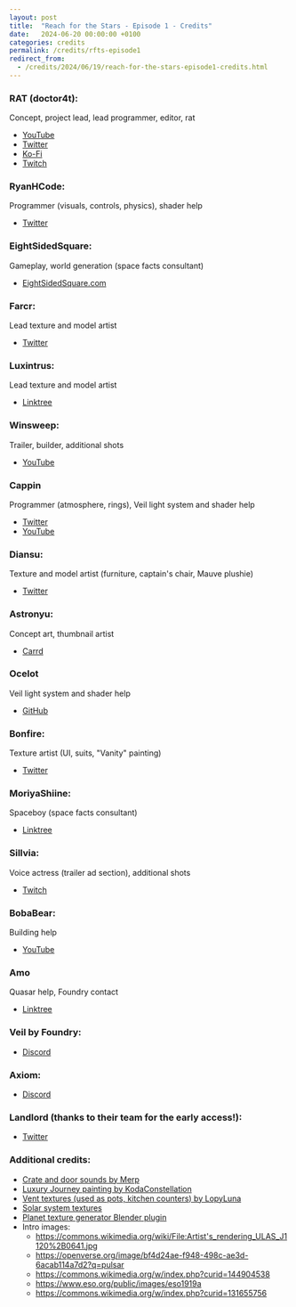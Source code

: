 ```yaml
---
layout: post
title:  "Reach for the Stars - Episode 1 - Credits"
date:   2024-06-20 00:00:00 +0100
categories: credits
permalink: /credits/rfts-episode1
redirect_from:
  - /credits/2024/06/19/reach-for-the-stars-episode1-credits.html
---
```


### RAT (doctor4t):

Concept, project lead, lead programmer, editor, rat

- [YouTube](https://www.youtube.com/doctor4t)
- [Twitter](https://twitter.com/doctor4t_)
- [Ko-Fi](https://ko-fi.com/doctor4t)
- [Twitch](https://www.twitch.tv/doctor4t)

### RyanHCode:

Programmer (visuals, controls, physics), shader help

- [Twitter](https://twitter.com/RyanHCode)

### EightSidedSquare:

Gameplay, world generation (space facts consultant)

- [EightSidedSquare.com](https://eightsidedsquare.com)

### Farcr:

Lead texture and model artist

- [Twitter](https://twitter.com/Farcr__)

### Luxintrus:

Lead texture and model artist

- [Linktree](https://linktr.ee/luxintrus)

### Winsweep:

Trailer, builder, additional shots

- [YouTube](https://www.youtube.com/@WinSweep)

### Cappin

Programmer (atmosphere, rings), Veil light system and shader help

- [Twitter](https://twitter.com/birsy_)
- [YouTube](https://www.youtube.com/@cppin)

### Diansu:

Texture and model artist (furniture, captain's chair, Mauve plushie)

- [Twitter](https://twitter.com/Diansu16)

### Astronyu:

Concept art, thumbnail artist

- [Carrd](https://astronyu.carrd.co/)

### Ocelot

Veil light system and shader help

- [GitHub](https://github.com/Ocelot5836)

### Bonfire:

Texture artist (UI, suits, "Vanity" painting)

- [Twitter](https://twitter.com/8onfire)

### MoriyaShiine:

Spaceboy (space facts consultant)

- [Linktree](https://linktr.ee/moriyashiine)

### Sillvia:

Voice actress (trailer ad section), additional shots

- [Twitch](https://www.twitch.tv/sillviatv)

### BobaBear:

Building help

- [YouTube](https://youtube.com/@bobabeariswizard)

### Amo

Quasar help, Foundry contact

- [Linktree](https://linktr.ee/amoaster)

### Veil by Foundry:

- [Discord](https://discord.gg/2aqTX9QWKU)

### Axiom:

- [Discord](https://discord.com/invite/axiomtool)

### Landlord (thanks to their team for the early access!):

- [Twitter](https://twitter.com/c_aeronautics)

### Additional credits:

- [Crate and door sounds by Merp](https://linktr.ee/i_am_merp)
- [Luxury Journey painting by KodaConstellation](https://kodaconstellation.carrd.co/)
- [Vent textures (used as pots, kitchen counters) by LopyLuna](https://twitter.com/LopyLuna)
- [Solar system textures](https://www.solarsystemscope.com/textures/)
- [Planet texture generator Blender plugin](blenderartists.org/t/procedural-planet-generator/1368598)
- Intro images:
	- https://commons.wikimedia.org/wiki/File:Artist's_rendering_ULAS_J1120%2B0641.jpg
	- https://openverse.org/image/bf4d24ae-f948-498c-ae3d-6acab114a7d2?q=pulsar
	- https://commons.wikimedia.org/w/index.php?curid=144904538 
	- https://www.eso.org/public/images/eso1919a
	- https://commons.wikimedia.org/w/index.php?curid=131655756